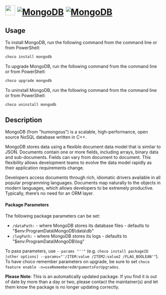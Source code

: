 ﻿# <img src="https://cdn.jsdelivr.net/gh/mkevenaar/chocolatey-packages@083dd15e52cd8b007dd76e7ec933436c910dbe83/icons/mongodb.png" width="32" height="32"/> [![MongoDB](https://img.shields.io/chocolatey/v/mongodb.svg?label=MongoDB)](https://chocolatey.org/packages/mongodb) [![MongoDB](https://img.shields.io/chocolatey/dt/mongodb.svg)](https://chocolatey.org/packages/mongodb)

## Usage
To install MongoDB, run the following command from the command line or from PowerShell:
```powershell
choco install mongodb
```

To upgrade MongoDB, run the following command from the command line or from PowerShell:
```powershell
choco upgrade mongodb
```

To uninstall MongoDB, run the following command from the command line or from PowerShell:
```powershell
choco uninstall mongodb
```

## Description
MongoDB (from "humongous") is a scalable, high-performance, open source NoSQL database written in C++.

MongoDB stores data using a flexible document data model that is similar to JSON. Documents contain one or more fields, including arrays, binary data and sub-documents. Fields can vary from document to document. This flexibility allows development teams to evolve the data model rapidly as their application requirements change.

Developers access documents through rich, idiomatic drivers available in all popular programming languages. Documents map naturally to the objects in modern languages, which allows developers to be extremely productive. Typically, there’s no need for an ORM layer.
#### Package Parameters
The following package parameters can be set:

* `/dataPath:` - where MongoDB stores its database files - defaults to "$env:ProgramData\MongoDB\data\db"
* `/logPath:` - where MongoDB stores its logs - defaults to "$env:ProgramData\MongoDB\log"

To pass parameters, use `--params "''"` (e.g. `choco install packageID [other options] --params="'/ITEM:value /ITEM2:value2 /FLAG_BOOLEAN'"`).
To have choco remember parameters on upgrade, be sure to set `choco feature enable -n=useRememberedArgumentsForUpgrades`.

**Please Note**: This is an automatically updated package. If you find it is
out of date by more than a day or two, please contact the maintainer(s) and
let them know the package is no longer updating correctly.


